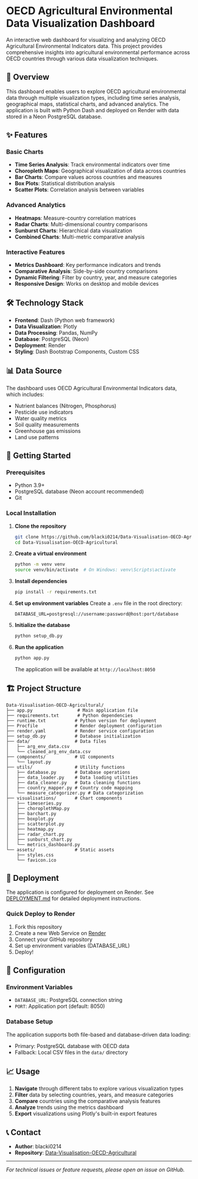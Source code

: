 # OECD Agricultural Environmental Data Visualization Dashboard

An interactive web dashboard for visualizing and analyzing OECD Agricultural Environmental Indicators data. This project provides comprehensive insights into agricultural environmental performance across OECD countries through various data visualization techniques.

## 🌾 Overview

This dashboard enables users to explore OECD agricultural environmental data through multiple visualization types, including time series analysis, geographical maps, statistical charts, and advanced analytics. The application is built with Python Dash and deployed on Render with data stored in a Neon PostgreSQL database.

## ✨ Features

### Basic Charts
- **Time Series Analysis**: Track environmental indicators over time
- **Choropleth Maps**: Geographical visualization of data across countries
- **Bar Charts**: Compare values across countries and measures
- **Box Plots**: Statistical distribution analysis
- **Scatter Plots**: Correlation analysis between variables

### Advanced Analytics
- **Heatmaps**: Measure-country correlation matrices
- **Radar Charts**: Multi-dimensional country comparisons
- **Sunburst Charts**: Hierarchical data visualization
- **Combined Charts**: Multi-metric comparative analysis

### Interactive Features
- **Metrics Dashboard**: Key performance indicators and trends
- **Comparative Analysis**: Side-by-side country comparisons
- **Dynamic Filtering**: Filter by country, year, and measure categories
- **Responsive Design**: Works on desktop and mobile devices

## 🛠️ Technology Stack

- **Frontend**: Dash (Python web framework)
- **Data Visualization**: Plotly
- **Data Processing**: Pandas, NumPy
- **Database**: PostgreSQL (Neon)
- **Deployment**: Render
- **Styling**: Dash Bootstrap Components, Custom CSS

## 📊 Data Source

The dashboard uses OECD Agricultural Environmental Indicators data, which includes:
- Nutrient balances (Nitrogen, Phosphorus)
- Pesticide use indicators
- Water quality metrics
- Soil quality measurements
- Greenhouse gas emissions
- Land use patterns

## 🚀 Getting Started

### Prerequisites

- Python 3.9+
- PostgreSQL database (Neon account recommended)
- Git

### Local Installation

1. **Clone the repository**
   ```bash
   git clone https://github.com/blacki0214/Data-Visualisation-OECD-Agricultural.git
   cd Data-Visualisation-OECD-Agricultural
   ```

2. **Create a virtual environment**
   ```bash
   python -m venv venv
   source venv/bin/activate  # On Windows: venv\Scripts\activate
   ```

3. **Install dependencies**
   ```bash
   pip install -r requirements.txt
   ```

4. **Set up environment variables**
   Create a `.env` file in the root directory:
   ```env
   DATABASE_URL=postgresql://username:password@host:port/database
   ```

5. **Initialize the database**
   ```bash
   python setup_db.py
   ```

6. **Run the application**
   ```bash
   python app.py
   ```

   The application will be available at `http://localhost:8050`

## 🏗️ Project Structure

```
Data-Visualisation-OECD-Agricultural/
├── app.py                 # Main application file
├── requirements.txt       # Python dependencies
├── runtime.txt           # Python version for deployment
├── Procfile              # Render deployment configuration
├── render.yaml           # Render service configuration
├── setup_db.py           # Database initialization
├── data/                 # Data files
│   ├── arg_env_data.csv
│   └── cleaned_arg_env_data.csv
├── components/           # UI components
│   └── layout.py
├── utils/                # Utility functions
│   ├── database.py       # Database operations
│   ├── data_loader.py    # Data loading utilities
│   ├── data_cleaner.py   # Data cleaning functions
│   ├── country_mapper.py # Country code mapping
│   └── measure_categorizer.py # Data categorization
├── visualisations/       # Chart components
│   ├── timeseries.py
│   ├── choroplethMap.py
│   ├── barchart.py
│   ├── boxplot.py
│   ├── scatterplot.py
│   ├── heatmap.py
│   ├── radar_chart.py
│   ├── sunburst_chart.py
│   └── metrics_dashboard.py
└── assets/               # Static assets
    ├── styles.css
    └── favicon.ico
```

## 🚢 Deployment

The application is configured for deployment on Render. See [DEPLOYMENT.md](DEPLOYMENT.md) for detailed deployment instructions.

### Quick Deploy to Render

1. Fork this repository
2. Create a new Web Service on [Render](https://render.com)
3. Connect your GitHub repository
4. Set up environment variables (DATABASE_URL)
5. Deploy!

## 🔧 Configuration

### Environment Variables

- `DATABASE_URL`: PostgreSQL connection string
- `PORT`: Application port (default: 8050)

### Database Setup

The application supports both file-based and database-driven data loading:
- Primary: PostgreSQL database with OECD data
- Fallback: Local CSV files in the `data/` directory

## 📈 Usage

1. **Navigate** through different tabs to explore various visualization types
2. **Filter** data by selecting countries, years, and measure categories
3. **Compare** countries using the comparative analysis features
4. **Analyze** trends using the metrics dashboard
5. **Export** visualizations using Plotly's built-in export features

## 📞 Contact

- **Author**: blacki0214
- **Repository**: [Data-Visualisation-OECD-Agricultural](https://github.com/blacki0214/Data-Visualisation-OECD-Agricultural)

---

*For technical issues or feature requests, please open an issue on GitHub.*
